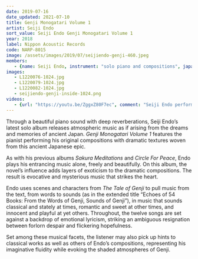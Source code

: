 ```yaml
---
date: 2019-07-16
date_updated: 2021-07-10
title: Genji Monogatari Volume 1
artist: Seiji Endo
sort_value: Seiji Endo Genji Monogatari Volume 1
year: 2018
label: Nippon Acoustic Records
code: NARP-8015
image: /assets/images/2019/07/seijiendo-genji-460.jpeg
members:
   - {name: Seiji Endo, instrument: "solo piano and compositions", japanese_name: 遠藤征志, url: "https://seiji-piano-endo.com/"}
images:
   - L1220076-1024.jpg
   - L1220079-1024.jpg
   - L1220082-1024.jpg
   - seijiendo-genji-inside-1024.png
videos: 
   - {url: "https://youtu.be/ZggxZ80F7ec", comment: "Seiji Endo performing his composition “Sun, Moon and Children Smile” (the first track on his 2012 album *Sakura Meditation*) in Indonesia in 2014"}
---
```

Through a beautiful piano sound with deep reverberations, Seiji Endo’s latest solo album releases atmospheric music as if arising from the dreams and memories of ancient Japan. *Genji Monogatari Volume 1* features the pianist performing his original compositions with dramatic textures woven from this ancient Japanese epic.

As with his previous albums *Sakura Meditations* and *Circle For Peace*, Endo plays his entrancing music alone, freely and beautifully. On this album, the novel’s influence adds layers of exoticism to the dramatic compositions. The result is evocative and mysterious music that strikes the heart.

Endo uses scenes and characters from *The Tale of Genji* to pull music from the text, from words to sounds (as in the extended title “Echoes of 54 Books: From the Words of Genji, Sounds of Genji”), in music that sounds classical and stately at times, romantic and sweet at other times, and innocent and playful at yet others. Throughout, the twelve songs are set against a backdrop of emotional lyricism, striking an ambiguous resignation between forlorn despair and flickering hopefulness.

Set among these musical facets, the listener may also pick up hints to classical works as well as others of Endo’s compositions, representing his imaginative fluidity while evoking the shaded atmospheres of Genji.
